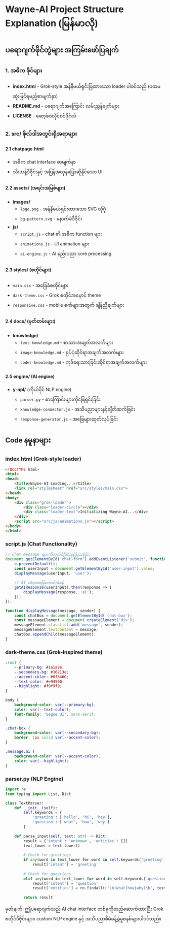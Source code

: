 # Wayne-AI Project Structure Explanation (မြန်မာလို)

## ပရောဂျက်ဖိုင်တွဲများ အကြမ်းဖော်ပြချက်

### 1. အဓိက ဖိုင်များ
- **index.html** - Grok-style အန်နီမယ်ရှင်းပြထားသော loader ပါဝင်သည် (ပထမဆုံးမြင်ရမည့်စာမျက်နှာ)
- **README.md** - ပရောဂျက်အကြောင်း လမ်းညွှန်ချက်များ
- **LICENSE** - ဆော့ဖ်ဝဲလိုင်စင်ဖိုင်လ်

### 2. src/ ဖိုလ်ဒါအတွင်းရှိအရာများ

#### 2.1 chatpage.html
- အဓိက chat interface စာမျက်နှာ
- သီးသန့်ဒီဇိုင်းနှင့် အပြန်အလှန်ပြောဆိုနိုင်သော UI

#### 2.2 assets/ (အရင်းအမြစ်များ)
- **images/**
  - `logo.png` - အန်နီမယ်ရှင်းထားသော SVG လိုဂို
  - `bg-pattern.svg` - နောက်ခံဒီဇိုင်း
- **js/**
  - `script.js` - chat ၏ အဓိက function များ
  - `animations.js` - UI animation များ
  - `ai-engine.js` - AI နည်းပညာ core processing

#### 2.3 styles/ (စတိုင်များ)
- `main.css` - အခြေခံစတိုင်များ
- `dark-theme.css` - Grok စတိုင်အမှောင် theme
- `responsive.css` - mobile စက်များအတွက် ချိန်ညှိချက်များ

#### 2.4 docs/ (မှတ်တမ်းများ)
- **knowledge/**
  - `text-knowledge.md` - စာသားအချက်အလက်များ
  - `image-knowledge.md` - ရုပ်ပုံဆိုင်ရာအချက်အလက်များ
  - `coder-knowledge.md` - ကုဒ်ရေးသားခြင်းဆိုင်ရာအချက်အလက်များ

#### 2.5 engine/ (AI engine)
- **y-npl/** (ကိုယ်ပိုင် NLP engine)
  - `parser.py` - စာကြောင်းများကိုဖြေရှင်းခြင်း
  - `knowledge-connector.js` - အသိပညာများနှင့်ချိတ်ဆက်ခြင်း
  - `response-generator.js` - အဖြေများထုတ်လုပ်ခြင်း

## Code နမူနာများ

### index.html (Grok-style loader)
```html
<!DOCTYPE html>
<html>
<head>
    <title>Wayne-AI Loading...</title>
    <link rel="stylesheet" href="src/styles/main.css">
</head>
<body>
    <div class="grok-loader">
        <div class="loader-circle"></div>
        <div class="loader-text">Initializing Wayne-AI...</div>
    </div>
    <script src="src/js/animations.js"></script>
</body>
</html>
```

### script.js (Chat Functionality)
```javascript
// Chat message များကိုလက်ခံခြင်းနှင့်ပြသခြင်း
document.getElementById('chat-form').addEventListener('submit', function(e) {
    e.preventDefault();
    const userInput = document.getElementById('user-input').value;
    displayMessage(userInput, 'user');
    
    // AI ထံမှအဖြေတောင်းခံရန်
    getAIResponse(userInput).then(response => {
        displayMessage(response, 'ai');
    });
});

function displayMessage(message, sender) {
    const chatBox = document.getElementById('chat-box');
    const messageElement = document.createElement('div');
    messageElement.classList.add('message', sender);
    messageElement.textContent = message;
    chatBox.appendChild(messageElement);
}
```

### dark-theme.css (Grok-inspired theme)
```css
:root {
    --primary-bg: #1a1a2e;
    --secondary-bg: #16213e;
    --accent-color: #0f3460;
    --text-color: #e94560;
    --highlight: #f9f9f9;
}

body {
    background-color: var(--primary-bg);
    color: var(--text-color);
    font-family: 'Segoe UI', sans-serif;
}

.chat-box {
    background-color: var(--secondary-bg);
    border: 1px solid var(--accent-color);
}

.message.ai {
    background-color: var(--accent-color);
    color: var(--highlight);
}
```

### parser.py (NLP Engine)
```python
import re
from typing import List, Dict

class TextParser:
    def __init__(self):
        self.keywords = {
            'greeting': ['hello', 'hi', 'hey'],
            'question': ['what', 'how', 'why']
        }
    
    def parse_input(self, text: str) -> Dict:
        result = {'intent': 'unknown', 'entities': []}
        text_lower = text.lower()
        
        # Check for greetings
        if any(word in text_lower for word in self.keywords['greeting']):
            result['intent'] = 'greeting'
        
        # Check for questions
        elif any(word in text_lower for word in self.keywords['question']):
            result['intent'] = 'question'
            result['entities'] = re.findall(r'\b(what|how|why)\b', text_lower)
        
        return result
```

မှတ်ချက်: ဤပရောဂျက်သည် AI chat interface တစ်ခုကိုတည်ဆောက်ထားပြီး Grok စတိုင်ဒီဇိုင်းများ၊ custom NLP engine နှင့် အသိပညာစီမံခန့်ခွဲမှုစနစ်များပါဝင်သည်။
